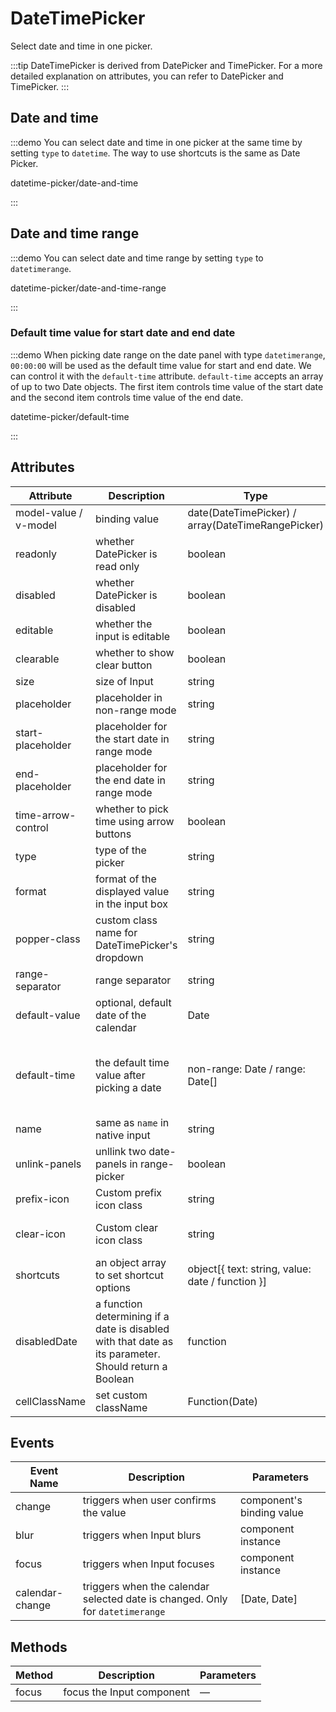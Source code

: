 # DateTimePicker

Select date and time in one picker.

:::tip
DateTimePicker is derived from DatePicker and TimePicker. For a more detailed explanation on attributes, you can refer to DatePicker and TimePicker.
:::

<style lang="scss" scoped>

.example-showcase  {
  padding: 0;
  display: flex;
}

.example-showcase .block {
  padding: 30px 0;
  text-align: center;
  border-right: solid 1px var(--el-border-color-base);
  flex: 1;
  &:last-child {
    border-right: none;
  }
}

.example-showcase .demonstration {
  display: block;
  color: var(--el-text-color-secondary);
  font-size: 14px;
  margin-bottom: 20px;
}


</style>

## Date and time

:::demo You can select date and time in one picker at the same time by setting `type` to `datetime`. The way to use shortcuts is the same as Date Picker.

datetime-picker/date-and-time

:::

## Date and time range

:::demo You can select date and time range by setting `type` to `datetimerange`.

datetime-picker/date-and-time-range

:::

### Default time value for start date and end date

:::demo When picking date range on the date panel with type `datetimerange`, `00:00:00` will be used as the default time value for start and end date. We can control it with the `default-time` attribute. `default-time` accepts an array of up to two Date objects. The first item controls time value of the start date and the second item controls time value of the end date.

datetime-picker/default-time

:::

## Attributes

| Attribute             | Description                                                                                           | Type                                              | Accepted Values                                                                                                                                                                 | Default              |
| --------------------- | ----------------------------------------------------------------------------------------------------- | ------------------------------------------------- | ------------------------------------------------------------------------------------------------------------------------------------------------------------------------------- | -------------------- |
| model-value / v-model | binding value                                                                                         | date(DateTimePicker) / array(DateTimeRangePicker) | —                                                                                                                                                                               | —                    |
| readonly              | whether DatePicker is read only                                                                       | boolean                                           | —                                                                                                                                                                               | false                |
| disabled              | whether DatePicker is disabled                                                                        | boolean                                           | —                                                                                                                                                                               | false                |
| editable              | whether the input is editable                                                                         | boolean                                           | —                                                                                                                                                                               | true                 |
| clearable             | whether to show clear button                                                                          | boolean                                           | —                                                                                                                                                                               | true                 |
| size                  | size of Input                                                                                         | string                                            | large/medium/small/mini                                                                                                                                                         | large                |
| placeholder           | placeholder in non-range mode                                                                         | string                                            | —                                                                                                                                                                               | —                    |
| start-placeholder     | placeholder for the start date in range mode                                                          | string                                            | —                                                                                                                                                                               | —                    |
| end-placeholder       | placeholder for the end date in range mode                                                            | string                                            | —                                                                                                                                                                               | —                    |
| time-arrow-control    | whether to pick time using arrow buttons                                                              | boolean                                           | —                                                                                                                                                                               | false                |
| type                  | type of the picker                                                                                    | string                                            | year/month/date/datetime/ week/datetimerange/daterange                                                                                                                          | date                 |
| format                | format of the displayed value in the input box                                                        | string                                            | see [date formats](/en-US/component/date-picker#date-formats)                                                                                                                   | YYYY-MM-DD HH:mm:ss  |
| popper-class          | custom class name for DateTimePicker's dropdown                                                       | string                                            | —                                                                                                                                                                               | —                    |
| range-separator       | range separator                                                                                       | string                                            | -                                                                                                                                                                               | '-'                  |
| default-value         | optional, default date of the calendar                                                                | Date                                              | anything accepted by `new Date()`                                                                                                                                               | —                    |
| default-time          | the default time value after picking a date                                                           | non-range: Date / range: Date[]                   | non-range: a Date object, range: array of two Date objects, and the first item is for the start date and second for the end date. Time `00:00:00` will be used if not specified | —                    |
| name                  | same as `name` in native input                                                                        | string                                            | —                                                                                                                                                                               | —                    |
| unlink-panels         | unllink two date-panels in range-picker                                                               | boolean                                           | —                                                                                                                                                                               | false                |
| prefix-icon           | Custom prefix icon class                                                                              | string                                            | —                                                                                                                                                                               | el-icon-date         |
| clear-icon            | Custom clear icon class                                                                               | string                                            | —                                                                                                                                                                               | el-icon-circle-close |
| shortcuts             | an object array to set shortcut options                                                               | object[{ text: string, value: date / function }]  | —                                                                                                                                                                               | —                    |
| disabledDate          | a function determining if a date is disabled with that date as its parameter. Should return a Boolean | function                                          | —                                                                                                                                                                               | —                    |
| cellClassName         | set custom className                                                                                  | Function(Date)                                    | —                                                                                                                                                                               | —                    |

## Events

| Event Name      | Description                                                                   | Parameters                |
| --------------- | ----------------------------------------------------------------------------- | ------------------------- |
| change          | triggers when user confirms the value                                         | component's binding value |
| blur            | triggers when Input blurs                                                     | component instance        |
| focus           | triggers when Input focuses                                                   | component instance        |
| calendar-change | triggers when the calendar selected date is changed. Only for `datetimerange` | [Date, Date]              |

## Methods

| Method | Description               | Parameters |
| ------ | ------------------------- | ---------- |
| focus  | focus the Input component | —          |
